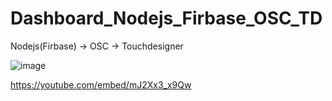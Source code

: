 # Dashboard_Nodejs_Firbase_OSC_TD

Nodejs(Firbase) -> OSC -> Touchdesigner

![image](https://user-images.githubusercontent.com/17475338/127767384-300d0c61-8099-4d8d-a01f-43479205a9f8.png)

https://youtube.com/embed/mJ2Xx3_x9Qw
